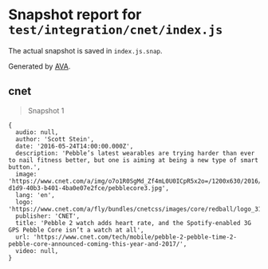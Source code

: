 # Snapshot report for `test/integration/cnet/index.js`

The actual snapshot is saved in `index.js.snap`.

Generated by [AVA](https://avajs.dev).

## cnet

> Snapshot 1

    {
      audio: null,
      author: 'Scott Stein',
      date: '2016-05-24T14:00:00.000Z',
      description: 'Pebble’s latest wearables are trying harder than ever to nail fitness better, but one is aiming at being a new type of smart button.',
      image: 'https://www.cnet.com/a/img/o7o1R0SgMd_Zf4mL0U0ICpR5x2o=/1200x630/2016/05/23/ee9a228a-d1d9-40b3-b401-4ba0e07e2fce/pebblecore3.jpg',
      lang: 'en',
      logo: 'https://www.cnet.com/a/fly/bundles/cnetcss/images/core/redball/logo_310_white.png',
      publisher: 'CNET',
      title: 'Pebble 2 watch adds heart rate, and the Spotify-enabled 3G GPS Pebble Core isn’t a watch at all',
      url: 'https://www.cnet.com/tech/mobile/pebble-2-pebble-time-2-pebble-core-announced-coming-this-year-and-2017/',
      video: null,
    }
